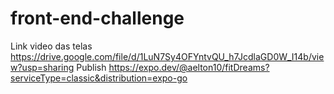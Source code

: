 # front-end-challenge
Link video das telas https://drive.google.com/file/d/1LuN7Sy4OFYntvQU_h7JcdlaGD0W_I14b/view?usp=sharing
Publish https://expo.dev/@aelton10/fitDreams?serviceType=classic&distribution=expo-go
